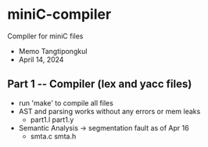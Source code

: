 # miniC-compiler
Compiler for miniC files
- Memo Tangtipongkul
- April 14, 2024

## Part 1 -- Compiler (lex and yacc files)
- run 'make' to compile all files
- AST and parsing works without any errors or mem leaks
    - part1.l part1.y 
- Semantic Analysis -> segmentation fault as of Apr 16
    - smta.c smta.h
